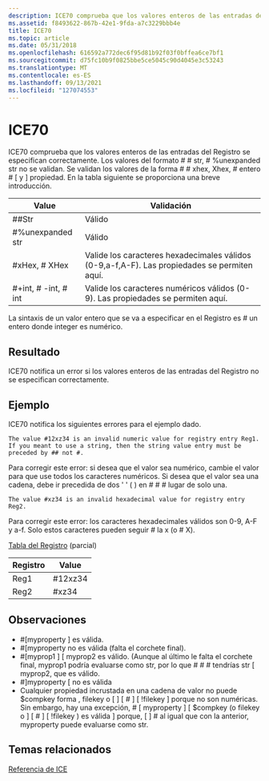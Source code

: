 ```yaml
---
description: ICE70 comprueba que los valores enteros de las entradas del Registro se especifican correctamente.
ms.assetid: f8493622-867b-42e1-9fda-a7c3229bbb4e
title: ICE70
ms.topic: article
ms.date: 05/31/2018
ms.openlocfilehash: 616592a772dec6f95d81b92f03f0bffea6ce7bf1
ms.sourcegitcommit: d75fc10b9f0825bbe5ce5045c90d4045e3c53243
ms.translationtype: MT
ms.contentlocale: es-ES
ms.lasthandoff: 09/13/2021
ms.locfileid: "127074553"
---
```

# <a name="ice70"></a>ICE70

ICE70 comprueba que los valores enteros de las entradas del Registro se especifican correctamente. Los valores del formato \# \# str, \# %unexpanded str no se validan. Se validan los valores de la forma \# \# xhex, Xhex, \# entero \# \[ y \] propiedad. En la tabla siguiente se proporciona una breve introducción.



| Value                 | Validación                                                                    |
|-----------------------|-------------------------------------------------------------------------------|
| \#\#Str               | Válido                                                                         |
| \#%unexpanded str     | Válido                                                                         |
| \#xHex, \# XHex         | Valide los caracteres hexadecimales válidos (0-9,a-f,A-F). Las propiedades se permiten aquí. |
| \#+int, \# -int, \# int | Valide los caracteres numéricos válidos (0-9). Las propiedades se permiten aquí.     |



 

La sintaxis de un valor entero que se va a especificar en el Registro es \# un entero donde integer es numérico.

## <a name="result"></a>Resultado

ICE70 notifica un error si los valores enteros de las entradas del Registro no se especifican correctamente.

## <a name="example"></a>Ejemplo

ICE70 notifica los siguientes errores para el ejemplo dado.

``` syntax
The value #12xz34 is an invalid numeric value for registry entry Reg1. If you meant to use a string, then the string value entry must be preceded by ## not #.
```

Para corregir este error: si desea que el valor sea numérico, cambie el valor para que use todos los caracteres numéricos. Si desea que el valor sea una cadena, debe ir precedida de dos ' ' ( ) en \# \# \# lugar de solo una.

``` syntax
The value #xz34 is an invalid hexadecimal value for registry entry Reg2.
```

Para corregir este error: los caracteres hexadecimales válidos son 0-9, A-F y a-f. Solo estos caracteres pueden seguir \# la x (o \# X).

[Tabla del Registro](registry-table.md) (parcial)



| Registro | Value    |
|----------|----------|
| Reg1     | \#12xz34 |
| Reg2     | \#xz34   |



 

## <a name="remarks"></a>Observaciones

-   \#\[myproperty \] es válida.
-   \#\[myproperty no es válida (falta el corchete final).
-   \#\[myprop1 \] \[ myprop2 es válido. (Aunque al último le falta el corchete final, myprop1 podría evaluarse como str, por lo que \# \# \# tendrías str \[ myprop2, que es válido.
-   \#\]myproperty \[ no es válida
-   Cualquier propiedad incrustada en una cadena de valor no puede $compkey forma , filekey o \[ \] \[ \# \] \[ !filekey \] porque no son numéricas. Sin embargo, hay una excepción, \# \[ myproperty \] \[ $compkey (o filekey o \] \[ \# \] \[ !filekey ) es válida \] porque, \[ \] \# al igual que con la anterior, myproperty puede evaluarse como str.

## <a name="related-topics"></a>Temas relacionados

<dl> <dt>

[Referencia de ICE](ice-reference.md)
</dt> </dl>

 

 



